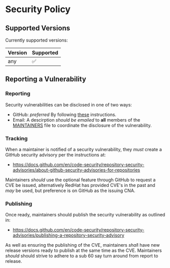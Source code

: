 # Security Policy

## Supported Versions

Currently supported versions:

| Version | Supported          |
| ------- | ------------------ |
| any | :white_check_mark: |

## Reporting a Vulnerability

### Reporting

Security vulnerabilities can be disclosed in one of two ways:
- GitHub: *preferred* By following [these](https://docs.github.com/en/code-security/security-advisories/guidance-on-reporting-and-writing/privately-reporting-a-security-vulnerability) instructions.
- Email: A descirption *should be emailed* to **all** members of the [MAINTAINERS](MAINTAINERS) file to coordinate the
disclosure of the vulnerability.

### Tracking

When a maintainer is notified of a security vulnerability, they *must* create a GitHub security advisory
per the instructions at:

  - <https://docs.github.com/en/code-security/repository-security-advisories/about-github-security-advisories-for-repositories>

Maintainers *should* use the optional feature through GitHub to request a CVE be issued, alternatively RedHat has provided CVE's
in the past and *may* be used, but preference is on GitHub as the issuing CNA.

### Publishing

Once ready, maintainers should publish the security vulnerability as outlined in:

  - <https://docs.github.com/en/code-security/repository-security-advisories/publishing-a-repository-security-advisory>

As well as ensuring the publishing of the CVE, maintainers *shal*l have new release versions ready to publish at the same time as
the CVE. Maintainers *should* should strive to adhere to a sub 60 say turn around from report to release.
